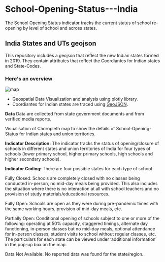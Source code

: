 # School-Opening-Status---India
The School Opening Status indicator tracks the current status of school re-opening by level of school and across states.

## India States and UTs geojson

This repository includes a geojson that reflect the new Indian states formed in 2019.
They contain attributes that reflect the Coordiantes for Indian states and State-Codes.

### Here's an overview
![map](https://user-images.githubusercontent.com/74760284/140642712-ccf3a3dc-236e-4d12-8dc4-7aa019dcbe19.png)

 - Geospatial Data Visualization and analysis using plotly library.
 - Coordiantes for Indian states are traced using [GeoJSON](http://geojson.io/).
 
**Data**
Data are collected from state government documents and from verified media reports.

Visualisation of Choropleth map to show the details of School-Opening-Status for Indian states and union territories. 

**Indicator Description:** The indicator tracks the status of opening/closure of schools in different states and union territories of India for four types of schools (lower primary school, higher primary schools, high schools and higher secondary schools).

**Indicator Coding:** There are four possible states for each type of school

Fully Closed: Schools are completely closed with no classes being conducted in-person, no mid-day meals being provided. This also includes the situation where there is no interaction at all with school teachers and no provision of study materials/educational resources.

Fully Open: Schools are open as they were during pre-pandemic times with the same working hours, provision of mid-day meals, etc.

Partially Open: Conditional opening of schools subject to one or more of the following: operating at 50% capacity, staggered timings, alternate day functioning, in-person classes but no mid-day meals, optional attendance for in-person classes, student visits to school without regular classes, etc. The particulars for each state can be viewed under ‘additional information’ in the pop-up box on the map.

Data Not Available: No reported data was found for the state/region.
 

